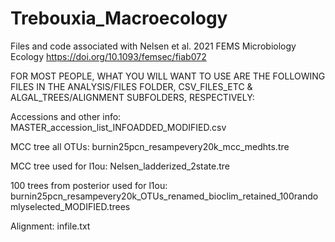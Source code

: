 # Trebouxia_Macroecology
 Files and code associated with Nelsen et al. 2021 FEMS Microbiology Ecology https://doi.org/10.1093/femsec/fiab072

FOR MOST PEOPLE, WHAT YOU WILL WANT TO USE ARE THE FOLLOWING FILES IN THE ANALYSIS/FILES FOLDER, CSV_FILES_ETC & ALGAL_TREES/ALIGNMENT SUBFOLDERS, RESPECTIVELY:

Accessions and other info: MASTER_accession_list_INFOADDED_MODIFIED.csv

MCC tree all OTUs: burnin25pcn_resampevery20k_mcc_medhts.tre

MCC tree used for l1ou: Nelsen_ladderized_2state.tre

100 trees from posterior used for l1ou: burnin25pcn_resampevery20k_OTUs_renamed_bioclim_retained_100randomlyselected_MODIFIED.trees

Alignment: infile.txt